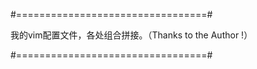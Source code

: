 #=================================#

我的vim配置文件，各处组合拼接。（Thanks  to the Author !）

#=================================#
